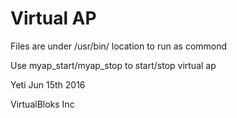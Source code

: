 # Virtual AP

Files are under /usr/bin/ location to run as commond

Use myap_start/myap_stop to start/stop virtual ap

Yeti
Jun 15th 2016

VirtualBloks Inc
